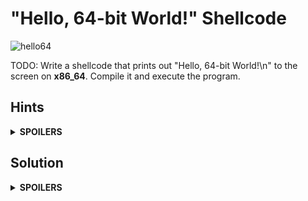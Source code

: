 # "Hello, 64-bit World!" Shellcode
![hello64](https://github.com/reruo321/OS-Self-Study/assets/48712088/dda2714d-3f01-4bc6-917a-7f9951639db5)

TODO: Write a shellcode that prints out "Hello, 64-bit World!\n" to the screen on **x86_64**. Compile it and execute the program.

## Hints
<details>
  <summary><b>SPOILERS</b></summary>
  
### Hint 1: Section
1. `.data`: The data section

    a. String "Hello, World!\n"

    b. Length of the string
   
2. `.text`: The code section

    a. `.global`: `_start` (The entry point of the program)
  
    b. `_start`

    * ssize_t write(int *fd*, const void *buf[.count]*, size_t *count*);
    * void _exit(int *status*);

### Hint 2: Compile & Execute

3. Compile & Execute

   a. `gcc`: GNU Compiler

   b. `ld`: GNU Linker

   c. Execute the output

</details>

## Solution
<details>
  <summary><b>SPOILERS</b></summary>

    .data 
    hello:
            .string "Hello, 64-bit World!\n"
            
    # .: the current address in the data segment
    # . - hello: (the current address) - (the starting address of hello)
            len = . - hello
            
    .text
    .global _start
    _start:
    
    # write(int fd, const void buf[.count], size_t count);
        
        # %rax: Linux system call number (write = 0x01)
        movq $1, %rax
        
        # %rdi: arg0, file descriptor (The standard output device = 1)
        movq $1, %rdi
        
        # %rsi: arg1, pointer to a buffer starting (= hello)
        movq $hello, %rsi
        
        # %rdx: arg2, bytes from the buffer starting (= len)
        movq $len, %rdx
        
        # Linux system call
        syscall

    # _exit(int status);
    
        # %rax: Linux system call number (_exit = 0x3C)
        movq $60, %rax
        
        # %rdi: arg0, exit status (= 0)
        movq $0, %rdi
        
        # Linux system call
        syscall

After writing `hello64.s`, compile the code with the command.

    $ gcc -c hello64.s && ld hello64.o -o hello64

Execute the program like this.

    $ ./hello64

</details>
